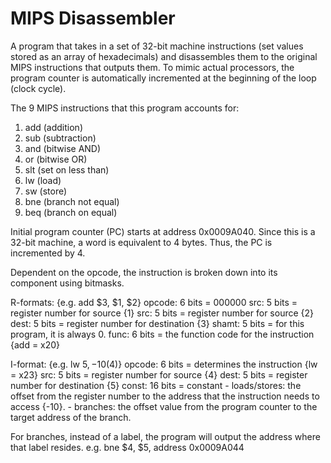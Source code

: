 # MIPS Disassembler
A program that takes in a set of 32-bit machine instructions (set values stored as an array of hexadecimals) and disassembles them to the original MIPS instructions that outputs them. To mimic actual processors, the program counter is automatically incremented at the beginning of the loop (clock cycle).

The 9 MIPS instructions that this program accounts for: 
  1. add (addition)
  2. sub (subtraction)
  3. and (bitwise AND)
  4. or  (bitwise OR)
  5. slt (set on less than)
  6. lw  (load)
  7. sw  (store)
  8. bne (branch not equal)
  9. beq (branch on equal)

Initial program counter (PC) starts at address 0x0009A040. Since this is a 32-bit machine, a word is equivalent to 4 bytes. Thus, the PC is incremented by 4.

Dependent on the opcode, the instruction is broken down into its component using bitmasks.

R-formats: {e.g. add $3, $1, $2}
  opcode: 6 bits = 000000
  src: 5 bits = register number for source {1}
  src: 5 bits = register number for source {2}
  dest: 5 bits = register number for destination {3}
  shamt: 5 bits = for this program, it is always 0.
  func: 6 bits = the function code for the instruction {add = x20}
 
I-format: {e.g. lw $5, -10($4)}
  opcode: 6 bits = determines the instruction {lw = x23}
  src: 5 bits = register number for source {4}
  dest: 5 bits = register number for destination {5}
  const: 16 bits = constant
      - loads/stores: the offset from the register number to the address that the instruction needs to access {-10}. 
      - branches: the offset value from the program counter to the target address of the branch.

  For branches, instead of a label, the program will output the address where that label resides. 
    e.g. bne $4, $5, address 0x0009A044

